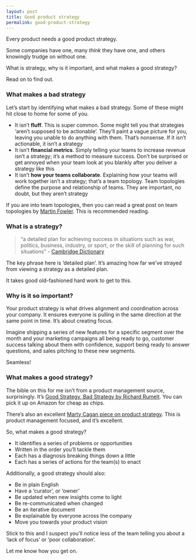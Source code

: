 ```yaml
---
layout: post
title: Good product strategy
permalink: good-product-strategy
---
```


Every product needs a good product strategy.

Some companies have one, many *think* they have one, and others knowingly trudge on without one.

What is strategy, why is it important, and what makes a good strategy?

Read on to find out.

### What makes a bad strategy

Let’s start by identifying what makes a bad strategy.
Some of these might hit close to home for some of you.

- It isn’t **fluff**. This is super common. Some might tell you that strategies ‘aren’t supposed to be actionable’. They’ll paint a vague picture for you, leaving you unable to do anything with them. That’s nonsense. If it isn’t actionable, it isn’t a strategy
- It isn’t **financial metrics**. Simply telling your teams to increase revenue isn’t a strategy; it’s a method to measure success. Don’t be surprised or get annoyed when your team look at you blankly after you deliver a strategy like this
- It isn’t **how your teams collaborate**. Explaining how your teams will work together isn’t a strategy; that’s a team topology. Team topologies define the purpose and relationship of teams. They are important, no doubt, but they aren’t strategy

If you are into team topologies, then you can read a great post on team topologies by [Martin Fowler](https://martinfowler.com/bliki/TeamTopologies.html). This is recommended reading.

### What is a strategy?
> “a detailed plan for achieving success in situations such as war, politics, business, industry, or sport, or the skill of planning for such situations” - [Cambridge Dictionary](https://dictionary.cambridge.org/dictionary/english/strategy)

The key phrase here is ‘detailed plan’. It’s amazing how far we’ve strayed from viewing a strategy as a detailed plan.

It takes good old-fashioned hard work to get to this.

### Why is it so important?
Your product strategy is what drives alignment and coordination across your company. It ensures everyone is pulling in the same direction at the same point in time. It’s about creating focus.

Imagine shipping a series of new features for a specific segment over the month and your marketing campaigns all being ready to go, customer success talking about them with confidence, support being ready to answer questions, and sales pitching to these new segments.

Seamless!  

### What makes a good strategy?
The bible on this for me isn’t from a product management source, surprisingly. It’s [Good Strategy, Bad Strategy by Richard Rumelt](https://www.amazon.co.uk/Good-Strategy-Bad-difference-matters/dp/1781256179/ref=asc_df_1781256179/?tag=googshopuk-21&linkCode=df0&hvadid=697308647252&hvpos=&hvnetw=g&hvrand=13959286353907761805&hvpone=&hvptwo=&hvqmt=&hvdev=c&hvdvcmdl=&hvlocint=&hvlocphy=9046885&hvtargid=pla-566591824724&psc=1&mcid=5e5268e4d1bc3ecb8573ccddbfcd0784&th=1&psc=1&gad_source=1). You can pick it up on Amazon for cheap as chips.

There’s also an excellent [Marty Cagan piece on product strategy](https://www.svpg.com/product-strategy-overview/). This is product management focused, and it’s excellent.

So, what makes a good strategy?
- It identifies a series of problems or opportunities
- Written in the order you’ll tackle them
- Each has a diagnosis breaking things down a little
- Each has a series of actions for the team(s) to enact

Additionally, a good strategy should also:
- Be in plain English
- Have a ‘curator’, or ‘owner’
- Be updated when new insights come to light
- Be re-communicated when changed
- Be an iterative document
- Be explainable by everyone across the company
- Move you towards your product vision

Stick to this and I suspect you’ll notice less of the team telling you about a ‘lack of focus’ or ‘poor collaboration’.

Let me know how you get on.
